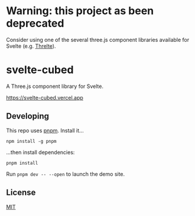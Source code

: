 # Warning: this project as been deprecated

Consider using one of the several three.js component libraries available for Svelte
(e.g. [Threlte](https://threlte.xyz/)).

# svelte-cubed

A Three.js component library for Svelte.

https://svelte-cubed.vercel.app

## Developing

This repo uses [pnpm](https://pnpm.io/). Install it...

```
npm install -g pnpm
```

...then install dependencies:

```
pnpm install
```

Run `pnpm dev -- --open` to launch the demo site.

## License

[MIT](LICENSE)
